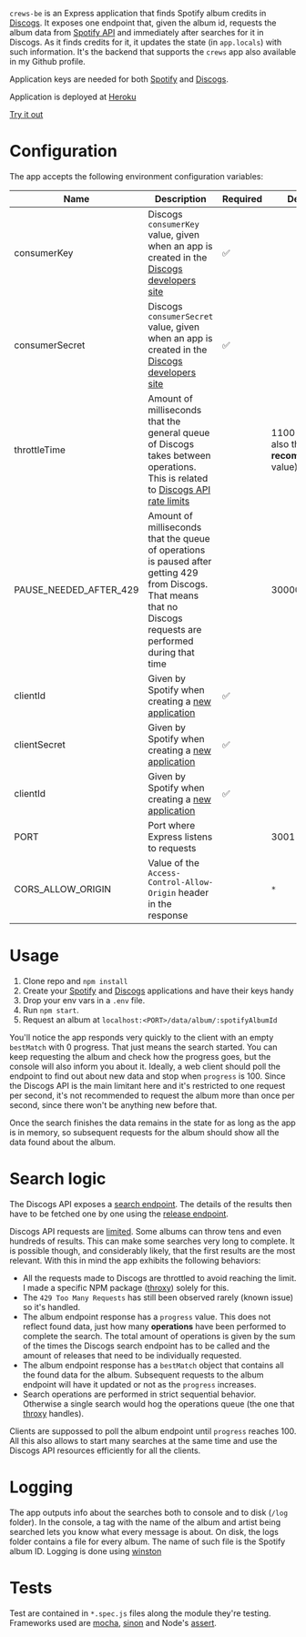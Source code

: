 `crews-be` is an Express application that finds Spotify album credits in [Discogs][1]. It exposes one endpoint that, given the album id, requests the album data from [Spotify API][2] and immediately after searches for it in Discogs. As it finds credits for it, it updates the state (in `app.locals`) with such information. It's the backend that supports the `crews` app also available in my Github profile.

Application keys are needed for both [Spotify][2] and [Discogs][3].

Application is deployed at [Heroku][12]

[Try it out][11]

# Configuration

The app accepts the following environment configuration variables:

|Name          |Description|Required|Default|
|--------------|-----------|--------|-------|
|consumerKey   |Discogs `consumerKey` value, given when an app is created in the [Discogs developers site][3]|:white_check_mark:||
|consumerSecret|Discogs `consumerSecret` value, given when an app is created in the [Discogs developers site][3]|:white_check_mark:||
|throttleTime|Amount of milliseconds that the general queue of Discogs takes between operations. This is related to [Discogs API rate limits][6]||1100 (this is also the __recommended__ value)|
|PAUSE_NEEDED_AFTER_429|Amount of milliseconds that the queue of operations is paused after getting 429 from Discogs. That means that no Discogs requests are performed during that time||30000|
|clientId|Given by Spotify when creating a [new application][2]|:white_check_mark:||
|clientSecret|Given by Spotify when creating a [new application][2]|:white_check_mark:||
|clientId|Given by Spotify when creating a [new application][2]|:white_check_mark:||
|PORT|Port where Express listens to requests||3001|
|CORS_ALLOW_ORIGIN|Value of the `Access-Control-Allow-Origin` header in the response||`*`|

# Usage

1. Clone repo and  `npm install`
2. Create your [Spotify][2] and [Discogs][3] applications and have their keys handy
3. Drop your env vars in a `.env` file.
4. Run `npm start`.
4. Request an album at `localhost:<PORT>/data/album/:spotifyAlbumId`

You'll notice the app responds very quickly to the client with an empty `bestMatch` with 0 progress. That just means the search started. You can keep requesting the album and check how the progress goes, but the console will also inform you about it. Ideally, a web client should poll the endpoint to find out about new data and stop when `progress` is 100. Since the Discogs API is the main limitant here and it's restricted to one request per second, it's not recommended to request the album more than once per second, since there won't be anything new before that.

Once the search finishes the data remains in the state for as long as the app is in memory, so subsequent requests for the album should show all the data found about the album.

# Search logic

The Discogs API exposes a [search endpoint][4]. The details of the results then have to be fetched one by one using the [release endpoint][5].

Discogs API requests are [limited][6]. Some albums can throw tens and even hundreds of results. This can make some searches very long to complete. It is possible though, and considerably likely, that the first results are the most relevant. With this in mind the app exhibits the following behaviors:

- All the requests made to Discogs are throttled to avoid reaching the limit. I made a specific NPM package ([throxy][7]) solely for this.
- The `429 Too Many Requests` has still been observed rarely (known issue) so it's handled.
- The album endpoint response has a `progress` value. This does not reflect found data, just how many __operations__ have been performed to complete the search. The total amount of operations is given by the sum of the times the Discogs search endpoint has to be called and the amount of releases that need to be individually requested.
- The album endpoint response has a `bestMatch` object that contains all the found data for the album. Subsequent requests to the album endpoint will have it updated or not as the `progress` increases.
- Search operations are performed in strict sequential behavior. Otherwise a single search would hog the operations queue (the one that [throxy][7] handles).

Clients are suppossed to poll the album endpoint until `progress` reaches 100. All this also allows to start many searches at the same time and use the Discogs API resources efficiently for all the clients.

# Logging

The app outputs info about the searches both to console and to disk (`/log` folder). In the console, a tag with the name of the album and artist being searched lets you know what every message is about. On disk, the logs folder contains a file for every album. The name of such file is the Spotify album ID. Logging is done using [winston][13]

# Tests

Test are contained in `*.spec.js` files along the module they're testing. Frameworks used are [mocha][10], [sinon][9] and Node's [assert][8].


[1]:https://www.discogs.com/
[2]:https://beta.developer.spotify.com/documentation/web-api/
[3]:https://www.discogs.com/developers/
[4]:https://www.discogs.com/developers/#page:database,header:database-search
[5]:https://www.discogs.com/developers/#page:database,header:database-release
[6]:https://www.discogs.com/developers/#page:home,header:home-rate-limiting
[7]:https://www.npmjs.com/package/throxy
[8]:https://nodejs.org/api/assert.html
[9]:https://github.com/sinonjs/sinon
[10]:https://github.com/mochajs/mocha
[11]:http://crews-be.herokuapp.com/data/album/3e3PxWKqv7lyZaR5d02abW
[12]:http://crews-be.herokuapp.com
[13]:https://github.com/winstonjs/winston

